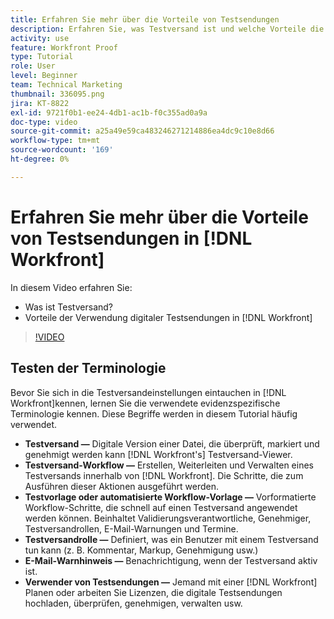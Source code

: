 ```yaml
---
title: Erfahren Sie mehr über die Vorteile von Testsendungen
description: Erfahren Sie, was Testversand ist und welche Vorteile die Verwendung digitaler Testsendungen in [!DNL  Workfront].
activity: use
feature: Workfront Proof
type: Tutorial
role: User
level: Beginner
team: Technical Marketing
thumbnail: 336095.png
jira: KT-8822
exl-id: 9721f0b1-ee24-4db1-ac1b-f0c355ad0a9a
doc-type: video
source-git-commit: a25a49e59ca483246271214886ea4dc9c10e8d66
workflow-type: tm+mt
source-wordcount: '169'
ht-degree: 0%

---
```


# Erfahren Sie mehr über die Vorteile von Testsendungen in [!DNL Workfront]

In diesem Video erfahren Sie:

* Was ist Testversand?
* Vorteile der Verwendung digitaler Testsendungen in [!DNL Workfront]

>[!VIDEO](https://video.tv.adobe.com/v/336095/?quality=12&learn=on)

## Testen der Terminologie

Bevor Sie sich in die Testversandeinstellungen eintauchen in [!DNL  Workfront]kennen, lernen Sie die verwendete evidenzspezifische Terminologie kennen. Diese Begriffe werden in diesem Tutorial häufig verwendet.

* **Testversand —** Digitale Version einer Datei, die überprüft, markiert und genehmigt werden kann [!DNL Workfront's] Testversand-Viewer.
* **Testversand-Workflow —** Erstellen, Weiterleiten und Verwalten eines Testversands innerhalb von [!DNL Workfront]. Die Schritte, die zum Ausführen dieser Aktionen ausgeführt werden.
* **Testvorlage oder automatisierte Workflow-Vorlage —** Vorformatierte Workflow-Schritte, die schnell auf einen Testversand angewendet werden können. Beinhaltet Validierungsverantwortliche, Genehmiger, Testversandrollen, E-Mail-Warnungen und Termine.
* **Testversandrolle —** Definiert, was ein Benutzer mit einem Testversand tun kann (z. B. Kommentar, Markup, Genehmigung usw.)
* **E-Mail-Warnhinweis —** Benachrichtigung, wenn der Testversand aktiv ist.
* **Verwender von Testsendungen —** Jemand mit einer [!DNL Workfront] Planen oder arbeiten Sie Lizenzen, die digitale Testsendungen hochladen, überprüfen, genehmigen, verwalten usw.

